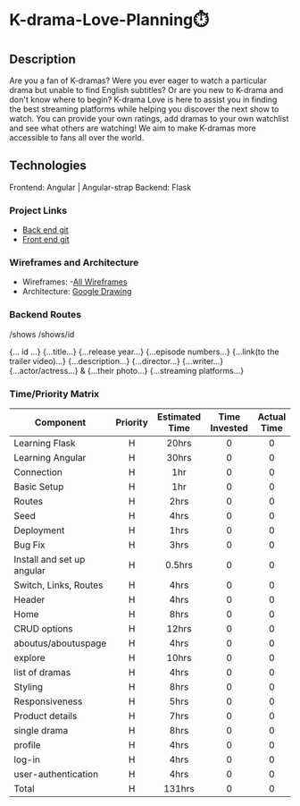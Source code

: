 # K-drama-Love-Planning⏱️

## Description

Are you a fan of K-dramas? Were you ever eager to watch a particular drama but unable to find English subtitles? Or are you new to K-drama and don't know where to begin? K-drama Love is here to assist you in finding the best streaming platforms while helping you discover the next show to watch. You can provide your own ratings, add dramas to your own watchlist and see what others are watching! We aim to make K-dramas more accessible to fans all over the world. 

## Technologies 
Frontend: Angular | Angular-strap 
Backend: Flask 

### Project Links

- [Back end git]()
- [Front end git]()

### Wireframes and Architecture

- Wireframes: -[All Wireframes](https://wireframepro.mockflow.com/view/MmuIRedgImb#/page/c30f9750caaa48408b8228e6664df6b5)
- Architecture: [Google Drawing](https://docs.google.com/drawings/d/1qDs314SBK2MPv7KXS2Mif-NOj7hp9_b1eQ1OyVxK3pc/edit?usp=sharing)

### Backend Routes 
/shows 
/shows/id 

{... id ...}
{...title...}
{...release year...}
{...episode numbers...}
{...link(to the trailer video)...}
{...description...}
{...director...} 
{...writer...}
{...actor/actress...}  & {...their photo...}
{...streaming platforms...}


### Time/Priority Matrix



| Component                       | Priority | Estimated Time | Time Invested | Actual Time |
| ------------------------------- | :------: | :------------: | :-----------: | :---------: |
| Learning Flask                  |    H     |      20hrs     |       0       |      0      |
| Learning Angular                |    H     |      30hrs     |       0       |      0      |
| Connection                      |    H     |      1hr       |       0       |      0      |
| Basic Setup                     |    H     |      1hr       |       0       |      0      |
| Routes                          |    H     |      2hrs      |       0       |      0      |
| Seed                            |    H     |      4hrs      |       0       |      0      |
| Deployment                      |    H     |      1hrs      |       0       |      0      |
| Bug Fix                         |    H     |      3hrs      |       0       |      0      |
| Install and set up angular      |    H     |     0.5hrs     |       0       |      0      |
| Switch, Links, Routes           |    H     |      4hrs      |       0       |      0      |
| Header                          |    H     |      4hrs      |       0       |      0      |
| Home                            |    H     |      8hrs      |       0       |      0      |
| CRUD options                    |    H     |      12hrs     |       0       |      0      |
| aboutus/aboutuspage             |    H     |      4hrs      |       0       |      0      |
| explore                         |    H     |      10hrs     |       0       |      0      |
| list of dramas                  |    H     |      4hrs      |       0       |      0      |
| Styling                         |    H     |      8hrs      |       0       |      0      |
| Responsiveness                  |    H     |      5hrs      |       0       |      0      |
| Product details                 |    H     |      7hrs      |       0       |      0      |
| single drama                    |    H     |      8hrs      |       0       |      0      |
| profile                         |    H     |      4hrs      |       0       |      0      |
| log-in                          |    H     |      4hrs      |       0       |      0      |
| user-authentication             |    H     |      4hrs      |       0       |      0      |
| Total                           |    H     |     131hrs      |       0       |      0      |




